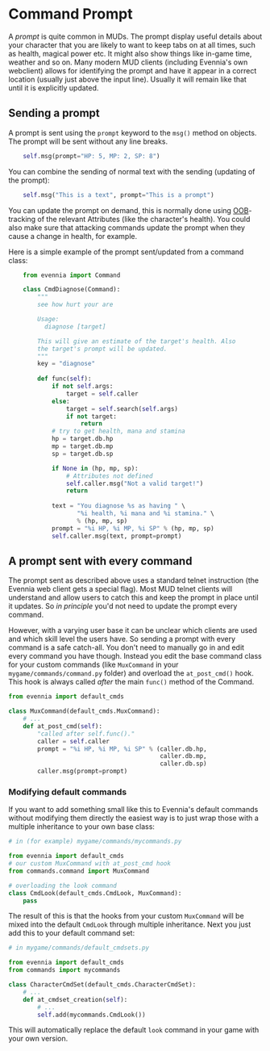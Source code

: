 # Command Prompt


A *prompt* is quite common in MUDs. The prompt display useful details about your character that you are likely to want to keep tabs on at all times, such as health, magical power etc. It might also show things like in-game time, weather and so on. Many modern MUD clients (including Evennia's own webclient) allows for identifying the prompt and have it appear in a correct location (usually just above the input line). Usually it will remain like that until it is explicitly updated. 

## Sending a prompt

A prompt is sent using the  `prompt` keyword to the `msg()` method on objects. The prompt will be sent without any line breaks. 

```python
    self.msg(prompt="HP: 5, MP: 2, SP: 8")
```
You can combine the sending of normal text with the sending (updating of the prompt):

```python
    self.msg("This is a text", prompt="This is a prompt")
```

You can update the prompt on demand, this is normally done using [OOB](./OOB)-tracking of the relevant Attributes (like the character's health). You could also make sure that attacking commands update the prompt when they cause a change in health, for example. 

Here is a simple example of the prompt sent/updated from a command class: 

```python
    from evennia import Command

    class CmdDiagnose(Command):
        """
        see how hurt your are

        Usage: 
          diagnose [target]

        This will give an estimate of the target's health. Also
        the target's prompt will be updated. 
        """ 
        key = "diagnose"
        
        def func(self):
            if not self.args:
                target = self.caller
            else:
                target = self.search(self.args)
                if not target:
                    return
            # try to get health, mana and stamina
            hp = target.db.hp
            mp = target.db.mp
            sp = target.db.sp

            if None in (hp, mp, sp):
                # Attributes not defined          
                self.caller.msg("Not a valid target!")
                return 
             
            text = "You diagnose %s as having " \
                   "%i health, %i mana and %i stamina." \
                   % (hp, mp, sp)
            prompt = "%i HP, %i MP, %i SP" % (hp, mp, sp)
            self.caller.msg(text, prompt=prompt)
```
## A prompt sent with every command

The prompt sent as described above uses a standard telnet instruction (the Evennia web client gets a special flag). Most MUD telnet clients will understand and allow users to catch this and keep the prompt in place until it updates. So *in principle* you'd not need to update the prompt every command. 

However, with a varying user base it can be unclear which clients are used and which skill level the users have. So sending a prompt with every command is a safe catch-all. You don't need to manually go in and edit every command you have though. Instead you edit the base command class for your custom commands (like `MuxCommand` in your `mygame/commands/command.py` folder) and overload the `at_post_cmd()` hook. This hook is always called *after* the main `func()` method of the Command.

```python
from evennia import default_cmds

class MuxCommand(default_cmds.MuxCommand):
    # ...
    def at_post_cmd(self):
        "called after self.func()."
        caller = self.caller        
        prompt = "%i HP, %i MP, %i SP" % (caller.db.hp, 
                                          caller.db.mp, 
                                          caller.db.sp)
        caller.msg(prompt=prompt)

```

### Modifying default commands

If you want to add something small like this to Evennia's default commands without modifying them directly the easiest way is to just wrap those with a multiple inheritance to your own base class: 

```python
# in (for example) mygame/commands/mycommands.py

from evennia import default_cmds
# our custom MuxCommand with at_post_cmd hook
from commands.command import MuxCommand

# overloading the look command
class CmdLook(default_cmds.CmdLook, MuxCommand):
    pass
```

The result of this is that the hooks from your custom `MuxCommand` will be mixed into the default `CmdLook` through multiple inheritance. Next you just add this to your default command set: 

```python
# in mygame/commands/default_cmdsets.py

from evennia import default_cmds
from commands import mycommands

class CharacterCmdSet(default_cmds.CharacterCmdSet):
    # ...
    def at_cmdset_creation(self):
        # ...
        self.add(mycommands.CmdLook())
```

This will automatically replace the default `look` command in your game with your own version. 
